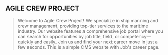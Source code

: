 ## AGILE CREW PROJECT
> Welcome to Agile Crew Project! We specialize in ship manning and crew management, providing top-tier services to the maritime industry. Our website features a comprehensive job portal where you can search for opportunities by job title, field, or competency—quickly and easily. Join us and find your next career move in just a few seconds. This is a simple CMS website with Job's career page. 